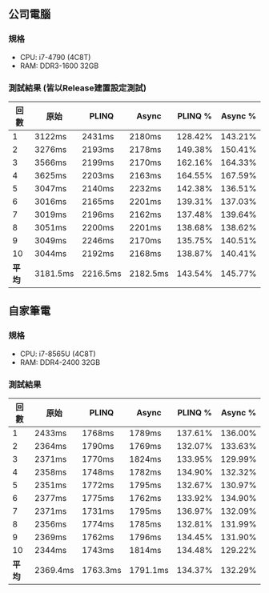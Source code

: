 ﻿## 公司電腦

### 規格
* CPU: i7-4790 (4C8T)
* RAM: DDR3-1600 32GB

### 測試結果 (皆以Release建置設定測試)
|回數|原始|PLINQ|Async| PLINQ %| Async %|
|-|-|-|-|-|-|
| 1| 3122ms| 2431ms| 2180ms| 128.42%| 143.21%|
| 2| 3276ms| 2193ms| 2178ms| 149.38%| 150.41%|
| 3| 3566ms| 2199ms| 2170ms| 162.16%| 164.33%|
| 4| 3625ms| 2203ms| 2163ms| 164.55%| 167.59%|
| 5| 3047ms| 2140ms| 2232ms| 142.38%| 136.51%|
| 6| 3016ms| 2165ms| 2201ms| 139.31%| 137.03%|
| 7| 3019ms| 2196ms| 2162ms| 137.48%| 139.64%|
| 8| 3051ms| 2200ms| 2201ms| 138.68%| 138.62%|
| 9| 3049ms| 2246ms| 2170ms| 135.75%| 140.51%|
|10| 3044ms| 2192ms| 2168ms| 138.87%| 140.41%|
|**平均**| 3181.5ms| 2216.5ms| 2182.5ms| 143.54%| 145.77%|


## 自家筆電

### 規格
* CPU: i7-8565U (4C8T)
* RAM: DDR4-2400 32GB

### 測試結果
|回數|原始|PLINQ|Async| PLINQ %| Async %|
|-|-|-|-|-|-|
| 1| 2433ms| 1768ms| 1789ms| 137.61%| 136.00%|
| 2| 2364ms| 1790ms| 1769ms| 132.07%| 133.63%|
| 3| 2371ms| 1770ms| 1824ms| 133.95%| 129.99%|
| 4| 2358ms| 1748ms| 1782ms| 134.90%| 132.32%|
| 5| 2351ms| 1772ms| 1795ms| 132.67%| 130.97%|
| 6| 2377ms| 1775ms| 1762ms| 133.92%| 134.90%|
| 7| 2371ms| 1731ms| 1795ms| 136.97%| 132.09%|
| 8| 2356ms| 1774ms| 1785ms| 132.81%| 131.99%|
| 9| 2369ms| 1762ms| 1796ms| 134.45%| 131.90%|
|10| 2344ms| 1743ms| 1814ms| 134.48%| 129.22%|
|**平均**| 2369.4ms| 1763.3ms| 1791.1ms| 134.37%| 132.29%|